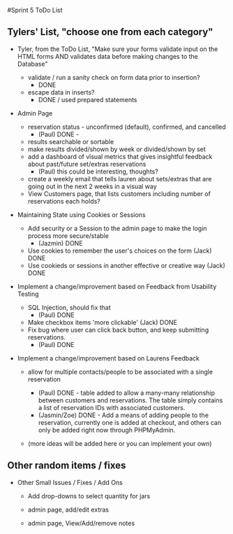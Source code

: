 #Sprint 5 ToDo List

## Tylers' List, "choose one from each category"

- Tyler, from the ToDo List, "Make sure your forms validate input on the HTML forms AND validates data before making changes to the Database"
    - validate / run a sanity check on form data prior to insertion?
        - DONE
    - escape data in inserts?
        - DONE / used prepared statements

- Admin Page
    - reservation status - unconfirmed (default), confirmed, and cancelled
        - (Paul) DONE - 
    - results searchable or sortable
    - make results divided/shown by week or divided/shown by set
    - add a dashboard of visual metrics that gives insightful feedback about past/future set/extras reservations
        - (Paul) this could be interesting, thoughts?
    - create a weekly email that tells lauren about sets/extras that are going out in the next 2 weeks in a visual way
    - View Customers page, that lists customers including number of reservations each holds?

- Maintaining State using Cookies or Sessions
    - Add security or a Session to the admin page to make the login process more secure/stable
        - (Jazmin) DONE
    - Use cookies to remember the user's choices on the form (Jack) DONE
    - Use cookieds or sessions in another effective or creative way (Jack) DONE

- Implement a change/improvement based on Feedback from Usability Testing
    - SQL Injection, should fix that 
        - (Paul) DONE
    - Make checkbox items 'more clickable' (Jack) DONE
    - Fix bug where user can click back button, and keep submitting reservations.
        - (Paul) DONE

- Implement a change/improvement based on Laurens Feedback
    - allow for multiple contacts/people to be associated with a single reservation
        - (Paul) DONE - table added to allow a many-many relationship between customers and reservations.  The table simply contains a list of reservation IDs with associated customers.
        - (Jasmin/Zoe) DONE -  Add a means of adding people to the reservation, currently one is added at checkout, and others can only be added right now through PHPMyAdmin.
         
    - (more ideas will be added here or you can implement your own)


## Other random items / fixes

- Other Small Issues / Fixes / Add Ons

    - Add drop-downs to select quantity for jars

    - admin page, add/edit extras

    - admin page, View/Add/remove notes
